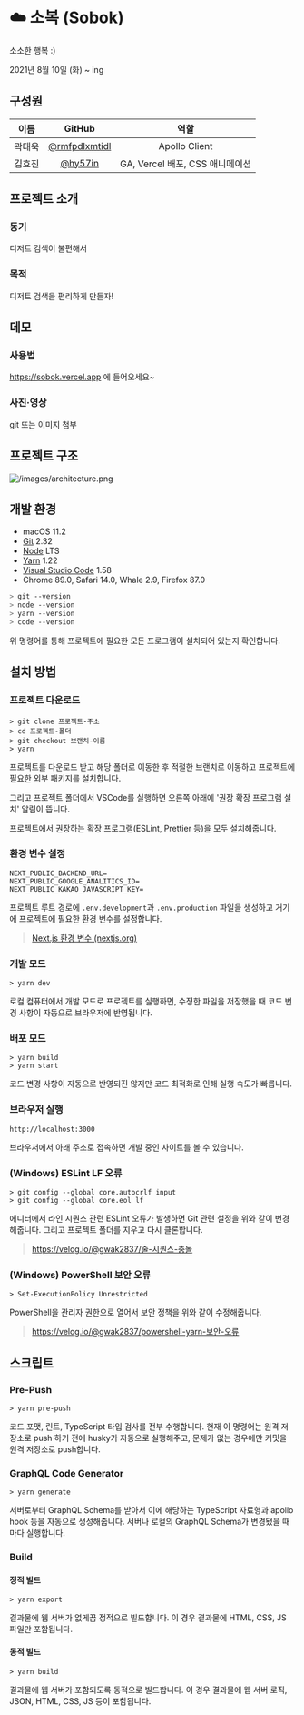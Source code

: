 # ☁️ 소복 (Sobok)

소소한 행복 :)

2021년 8월 10일 (화) ~ ing

## 구성원

|  이름  |                      GitHub                      |              역할               |
| :----: | :----------------------------------------------: | :-----------------------------: |
| 곽태욱 | [@rmfpdlxmtidl](https://github.com/rmfpdlxmtidl) |          Apollo Client          |
| 김효진 |       [@hy57in](https://github.com/hy57in)       | GA, Vercel 배포, CSS 애니메이션 |

## 프로젝트 소개

### 동기

디저트 검색이 불편해서

### 목적

디저트 검색을 편리하게 만들자!

## 데모

### 사용법

https://sobok.vercel.app 에 들어오세요~

### 사진·영상

git 또는 이미지 첨부

## 프로젝트 구조

![/images/architecture.png](/images/architecture.png)

## 개발 환경

- macOS 11.2
- [Git](https://git-scm.com/downloads) 2.32
- [Node](https://nodejs.org/ko/download/) LTS
- [Yarn](https://yarnpkg.com/getting-started/install#about-global-installs) 1.22
- [Visual Studio Code](https://code.visualstudio.com/Download) 1.58
- Chrome 89.0, Safari 14.0, Whale 2.9, Firefox 87.0

```bash
> git --version
> node --version
> yarn --version
> code --version
```

위 명령어를 통해 프로젝트에 필요한 모든 프로그램이 설치되어 있는지 확인합니다.

## 설치 방법

### 프로젝트 다운로드

```shell
> git clone 프로젝트-주소
> cd 프로젝트-폴더
> git checkout 브랜치-이름
> yarn
```

프로젝트를 다운로드 받고 해당 폴더로 이동한 후 적절한 브랜치로 이동하고 프로젝트에 필요한 외부 패키지를 설치합니다.

그리고 프로젝트 폴더에서 VSCode를 실행하면 오른쪽 아래에 '권장 확장 프로그램 설치' 알림이 뜹니다.

프로젝트에서 권장하는 확장 프로그램(ESLint, Prettier 등)을 모두 설치해줍니다.

### 환경 변수 설정

```
NEXT_PUBLIC_BACKEND_URL=
NEXT_PUBLIC_GOOGLE_ANALITICS_ID=
NEXT_PUBLIC_KAKAO_JAVASCRIPT_KEY=
```

프로젝트 루트 경로에 `.env.development`과 `.env.production` 파일을 생성하고 거기에 프로젝트에 필요한 환경 변수를 설정합니다.

> [Next.js 환경 변수 (nextjs.org)](https://nextjs.org/docs/basic-features/environment-variables)

### 개발 모드

```shell
> yarn dev
```

로컬 컴퓨터에서 개발 모드로 프로젝트를 실행하면, 수정한 파일을 저장했을 때 코드 변경 사항이 자동으로 브라우저에 반영됩니다.

### 배포 모드

```shell
> yarn build
> yarn start
```

코드 변경 사항이 자동으로 반영되진 않지만 코드 최적화로 인해 실행 속도가 빠릅니다.

### 브라우저 실행

```
http://localhost:3000
```

브라우저에서 아래 주소로 접속하면 개발 중인 사이트를 볼 수 있습니다.

### (Windows) ESLint LF 오류

```shell
> git config --global core.autocrlf input
> git config --global core.eol lf
```

에디터에서 라인 시퀀스 관련 ESLint 오류가 발생하면 Git 관련 설정을 위와 같이 변경해줍니다. 그리고 프로젝트 폴더를 지우고 다시 클론합니다.

> https://velog.io/@gwak2837/줄-시퀀스-충돌

### (Windows) PowerShell 보안 오류

```shell
> Set-ExecutionPolicy Unrestricted
```

PowerShell을 관리자 권한으로 열어서 보안 정책을 위와 같이 수정해줍니다.

> https://velog.io/@gwak2837/powershell-yarn-보안-오류

## 스크립트

### Pre-Push

```shell
> yarn pre-push
```

코드 포맷, 린트, TypeScript 타입 검사를 전부 수행합니다. 현재 이 명령어는 원격 저장소로 push 하기 전에 husky가 자동으로 실행해주고, 문제가 없는 경우에만 커밋을 원격 저장소로 push합니다.

### GraphQL Code Generator

```shell
> yarn generate
```

서버로부터 GraphQL Schema를 받아서 이에 해당하는 TypeScript 자료형과 apollo hook 등을 자동으로 생성해줍니다. 서버나 로컬의 GraphQL Schema가 변경됐을 때마다 실행합니다.

### Build

#### 정적 빌드

```shell
> yarn export
```

결과물에 웹 서버가 없게끔 정적으로 빌드합니다. 이 경우 결과물에 HTML, CSS, JS 파일만 포함됩니다.

#### 동적 빌드

```shell
> yarn build
```

결과물에 웹 서버가 포함되도록 동적으로 빌드합니다. 이 경우 결과물에 웹 서버 로직, JSON, HTML, CSS, JS 등이 포함됩니다.
